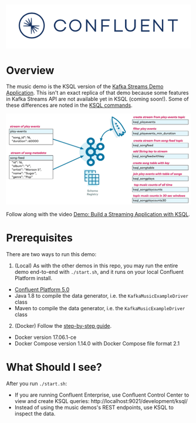![image](../images/confluent-logo-300-2.png)

# Overview

The music demo is the KSQL version of the [Kafka Streams Demo Application](https://docs.confluent.io/current/streams/kafka-streams-examples/docs/index.html).
This isn't an exact replica of that demo because some features in Kafka Streams API are not available yet in KSQL (coming soon!).
Some of these differences are noted in the [KSQL commands](ksql.commands).

![image](images/ksql-music-demo-overview.jpg)

Follow along with the video [Demo: Build a Streaming Application with KSQL](https://www.youtube.com/watch?v=ExEWJVjj-RA).

# Prerequisites

There are two ways to run this demo:

1. (Local) As with the other demos in this repo, you may run the entire demo end-to-end with `./start.sh`, and it runs on your local Confluent Platform install.

* [Confluent Platform 5.0](https://www.confluent.io/download/)
* Java 1.8 to compile the data generator, i.e. the `KafkaMusicExampleDriver` class
* Maven to compile the data generator, i.e. the `KafkaMusicExampleDriver` class

2. (Docker) Follow the [step-by-step guide](live-coding-ksql-music.adoc).

* Docker version 17.06.1-ce
* Docker Compose version 1.14.0 with Docker Compose file format 2.1

# What Should I see?

After you run `./start.sh`:

* If you are running Confluent Enterprise, use Confluent Control Center to view and create KSQL queries: http://localhost:9021/development/ksql/ 
* Instead of using the music demos's REST endpoints, use KSQL to inspect the data.
